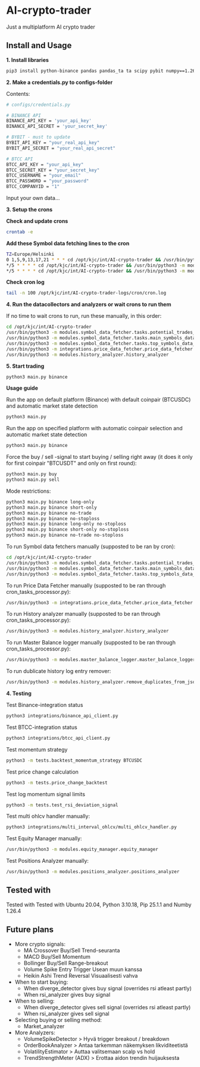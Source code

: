 # AI-crypto-trader
Just a multiplatform AI crypto trader

## Install and Usage

**1. Install libraries**

```bash
pip3 install python-binance pandas pandas_ta ta scipy pybit numpy==1.26.4 matplotlib requests python-dateutil
```

**2. Make a credentials.py to configs-folder**

Contents:
```bash
# configs/credentials.py

# BINANCE API
BINANCE_API_KEY = 'your_api_key'
BINANCE_API_SECRET = 'your_secret_key'

# BYBIT - must to update
BYBIT_API_KEY = "your_real_api_key"
BYBIT_API_SECRET = "your_real_api_secret"

# BTCC API
BTCC_API_KEY = "your_api_key"
BTCC_SECRET_KEY = "your_secret_key"
BTCC_USERNAME = "your_email"
BTCC_PASSWORD = "your_password"
BTCC_COMPANYID = "1"
```
Input your own data...

**3. Setup the crons**

**Check and update crons**
```bash
crontab -e
```

**Add these Symbol data fetching lines to the cron**
```bash
TZ=Europe/Helsinki
0 1,5,9,13,17,21 * * * cd /opt/kjc/int/AI-crypto-trader && /usr/bin/python3 -m modules.symbol_data_fetcher.tasks.potential_trades_checker >> ../AI-crypto-trader-logs/cron/temporary_log_potential_trades_checker_cron.log 2>&1
*/5 * * * * cd /opt/kjc/int/AI-crypto-trader && /usr/bin/python3 -m modules.symbol_data_fetcher.tasks.top_symbols_data_fetcher >> ../AI-crypto-trader-logs/cron/temporary_log_top_symbols_data_fetcher_cron.log 2>&1
*/5 * * * * cd /opt/kjc/int/AI-crypto-trader && /usr/bin/python3 -m modules.symbol_data_fetcher.tasks.main_symbols_data_fetcher >> ../AI-crypto-trader-logs/cron/temporary_log_main_symbols_data_fetcher_cron.log 2>&1
```

**Check cron log**
```bash
tail -n 100 /opt/kjc/int/AI-crypto-trader-logs/cron/cron.log
```

**4. Run the datacollectors and analyzers or wait crons to run them**

If no time to wait crons to run, run these manually, in this order:
```bash
cd /opt/kjc/int/AI-crypto-trader
/usr/bin/python3 -m modules.symbol_data_fetcher.tasks.potential_trades_checker
/usr/bin/python3 -m modules.symbol_data_fetcher.tasks.main_symbols_data_fetcher
/usr/bin/python3 -m modules.symbol_data_fetcher.tasks.top_symbols_data_fetcher
/usr/bin/python3 -m integrations.price_data_fetcher.price_data_fetcher
/usr/bin/python3 -m modules.history_analyzer.history_analyzer
```
**5. Start trading**

```bash
python3 main.py binance
```

**Usage guide**

Run the app on default platform (Binance) with default coinpair (BTCUSDC) and automatic market state detection
```bash
python3 main.py
```

Run the app on specified platform with automatic coinpair selection and automatic market state detection
```bash
python3 main.py binance
```

Force the buy / sell -signal to start buying / selling right away (it does it only for first coinpair "BTCUSDT" and only on first round):
```bash
python3 main.py buy
python3 main.py sell
```

Mode restrictions:
```bash
python3 main.py binance long-only
python3 main.py binance short-only
python3 main.py binance no-trade
python3 main.py binance no-stoploss
python3 main.py binance long-only no-stoploss
python3 main.py binance short-only no-stoploss
python3 main.py binance no-trade no-stoploss
```

To run Symbol data fetchers manually (supposted to be ran by cron):
```bash
cd /opt/kjc/int/AI-crypto-trader
/usr/bin/python3 -m modules.symbol_data_fetcher.tasks.potential_trades_checker
/usr/bin/python3 -m modules.symbol_data_fetcher.tasks.main_symbols_data_fetcher
/usr/bin/python3 -m modules.symbol_data_fetcher.tasks.top_symbols_data_fetcher
```

To run Price Data Fetcher manually (supposted to be ran through cron_tasks_processor.py):
```bash
/usr/bin/python3 -m integrations.price_data_fetcher.price_data_fetcher
```

To run History analyzer manually  (supposted to be ran through cron_tasks_processor.py):
```bash
/usr/bin/python3 -m modules.history_analyzer.history_analyzer
```

To run Master Balance logger manually (supposted to be ran through cron_tasks_processor.py):
```bash
/usr/bin/python3 -m modules.master_balance_logger.master_balance_logger
```

To run dublicate history log entry remover:
```bash
/usr/bin/python3 -m modules.history_analyzer.remove_duplicates_from_jsonl
```

**4. Testing**

Test Binance-integration status
```bash
python3 integrations/binance_api_client.py
```

Test BTCC-integration status
```bash
python3 integrations/btcc_api_client.py
```

Test momentum strategy
```bash
python3 -m tests.backtest_momentum_strategy BTCUSDC
```

Test price change calculation
```bash
python3 -m tests.price_change_backtest
```

Test log momentum signal limits
```bash
python3 -m tests.test_rsi_deviation_signal
```

Test multi ohlcv handler manually:
```bash
python3 integrations/multi_interval_ohlcv/multi_ohlcv_handler.py
```

Test Equity Manager manually:
```bash
/usr/bin/python3 -m modules.equity_manager.equity_manager
```

Test Positions Analyzer manually:
```bash
/usr/bin/python3 -m modules.positions_analyzer.positions_analyzer
```

##  Tested with

Tested with Tested with Ubuntu 20.04, Python 3.10.18, Pip 25.1.1 and Numby 1.26.4

## Future plans
* More crypto signals:
  * MA Crossover	Buy/Sell	Trend-seuranta
  * MACD	Buy/Sell	Momentum
  * Bollinger	Buy/Sell	Range-breakout
  * Volume Spike	Entry Trigger	Usean muun kanssa
  * Heikin Ashi	Trend Reversal	Visuaalisesti vahva
* When to start buying:
  * When diverge_detector gives buy signal (overrides rsi atleast partly)
  * When rsi_analyzer gives buy signal  
* When to selling:
  * When diverge_detector gives sell signal (overrides rsi atleast partly)
  * When rsi_analyzer gives sell signal 
* Selecting buying or selling method:
  * Market_analyzer
* More Analyzers:
  * VolumeSpikeDetector > Hyvä trigger breakout / breakdown
  * OrderBookAnalyzer > Antaa tarkemman näkemyksen likviditeetistä
  * VolatilityEstimator > Auttaa valitsemaan scalp vs hold
  * TrendStrengthMeter (ADX) > Erottaa aidon trendin huijauksesta
